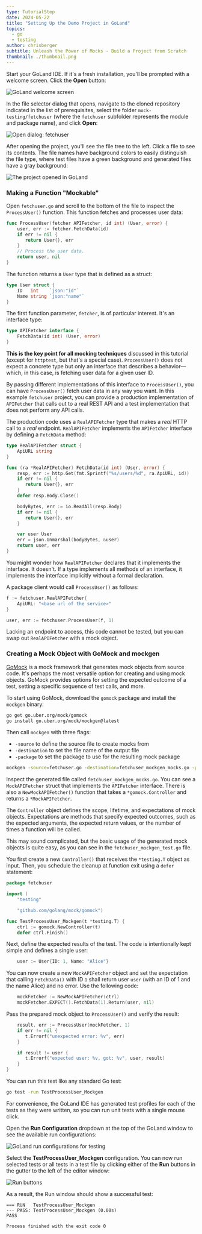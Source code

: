 ```yaml
---
type: TutorialStep
date: 2024-05-22
title: "Setting Up the Demo Project in GoLand"
topics:
  - go
  - testing
author: chrisberger
subtitle: Unleash the Power of Mocks - Build a Project from Scratch
thumbnail: ./thumbnail.png
---
```


Start your GoLand IDE. If it's a fresh installation, you'll be prompted with a welcome screen. Click the **Open** button:

![GoLand welcome screen](https://i.imgur.com/Eu5Lf7e.png)

In the file selector dialog that opens, navigate to the cloned repository indicated in the list of prerequisites, select the folder `mock-testing/fetchuser` (where the `fetchuser` subfolder represents the module and package name), and click **Open**:

![Open dialog: fetchuser](https://i.imgur.com/U1A55gy.png)

After opening the project, you'll see the file tree to the left. Click a file to see its contents. The file names have background colors to easily distinguish the file type, where test files have a green background and generated files have a gray background:

![The project opened in GoLand](https://i.imgur.com/Maf8TYv.png)

### Making a Function "Mockable"

Open `fetchuser.go` and scroll to the bottom of the file to inspect the `ProcessUser()` function. This function fetches and processes user data:

```go
func ProcessUser(fetcher APIFetcher, id int) (User, error) {
    user, err := fetcher.FetchData(id)
    if err != nil {
       return User{}, err
    }
    // Process the user data.
    return user, nil
}
```

The function returns a `User` type that is defined as a struct:

```go
type User struct {
    ID   int    `json:"id"`
    Name string `json:"name"`
}
```

The first function parameter, `fetcher`, is of particular interest. It's an interface type:

```go
type APIFetcher interface {
    FetchData(id int) (User, error)
}
```

**This is the key point for all mocking techniques** discussed in this tutorial (except for `httptest`, but that's a special case). `ProcessUser()` does not expect a concrete type but only an interface that describes a behavior—which, in this case, is fetching user data for a given user ID.

By passing different implementations of this interface to `ProcessUser()`, you can have `ProcessUser()` fetch user data in any way you want. In this example `fetchuser` project, you can provide a production implementation of `APIFetcher` that calls out to a real REST API and a test implementation that does not perform any API calls.

The production code uses a `RealAPIFetcher` type that makes a _real_ HTTP call to a _real_ endpoint. `RealAPIFetcher` implements the `APIFetcher` interface by defining a `FetchData` method:

```go
type RealAPIFetcher struct {
    ApiURL string
}

func (ra *RealAPIFetcher) FetchData(id int) (User, error) {
    resp, err := http.Get(fmt.Sprintf("%s/users/%d", ra.ApiURL, id))
    if err != nil {
       return User{}, err
    }
    defer resp.Body.Close()

    bodyBytes, err := io.ReadAll(resp.Body)
    if err != nil {
       return User{}, err
    }

    var user User
    err = json.Unmarshal(bodyBytes, &user)
    return user, err
}
```

You might wonder how `RealAPIFetcher` declares that it implements the interface. It doesn't. If a type implements all methods of an interface, it implements the interface implicitly without a formal declaration.

A package client would call `ProcessUser()` as follows:

```go
f := fetchuser.RealAPIFetcher{
    ApiURL: "<base url of the service>"
}

user, err := fetchuser.ProcessUser(f, 1)
```

Lacking an endpoint to access, this code cannot be tested, but you can swap out `RealAPIFetcher` with a mock object.

### Creating a Mock Object with GoMock and mockgen

[GoMock](https://github.com/uber-go/mock) is a mock framework that generates mock objects from source code. It's perhaps the most versatile option for creating and using mock objects. GoMock provides options for setting the expected outcome of a test, setting a specific sequence of test calls, and more.

To start using GoMock, download the `gomock` package and install the `mockgen` binary:

```bash
go get go.uber.org/mock/gomock
go install go.uber.org/mock/mockgen@latest
```

Then call `mockgen` with three flags:

- `-source` to define the source file to create mocks from
- `-destination` to set the file name of the output file
- `-package` to set the package to use for the resulting mock package

```bash
mockgen -source=fetchuser.go -destination=fetchuser_mockgen_mocks.go -package=fetchuser
```

Inspect the generated file called `fetchuser_mockgen_mocks.go`. You can see a `MockAPIFetcher` struct that implements the `APIFetcher` interface. There is also a `NewMockAPIFetcher()` function that takes a `*gomock.Controller` and returns a `*MockAPIFetcher`.

The `Controller` object defines the scope, lifetime, and expectations of mock objects. Expectations are methods that specify expected outcomes, such as the expected arguments, the expected return values, or the number of times a function will be called.

This may sound complicated, but the basic usage of the generated mock objects is quite easy, as you can see in the `fetchuser_mockgen_test.go` file.

You first create a new `Controller()` that receives the `*testing.T` object as input. Then, you schedule the cleanup at function exit using a `defer` statement:

```go
package fetchuser

import (
    "testing"

    "github.com/golang/mock/gomock")

func TestProcessUser_Mockgen(t *testing.T) {
    ctrl := gomock.NewController(t)
    defer ctrl.Finish()
```

Next, define the expected results of the test. The code is intentionally kept simple and defines a single user:

```go
    user := User{ID: 1, Name: "Alice"}
```

You can now create a new `MockAPIFetcher` object and set the expectation that calling `FetchData()` with ID `1` shall return user `user` (with an ID of 1 and the name Alice) and no error. Use the following code:

```go
    mockFetcher := NewMockAPIFetcher(ctrl)
    mockFetcher.EXPECT().FetchData(1).Return(user, nil)
```

Pass the prepared mock object to `ProcessUser()` and verify the result:

```go
    result, err := ProcessUser(mockFetcher, 1)
    if err != nil {
       t.Errorf("unexpected error: %v", err)
    }

    if result != user {
       t.Errorf("expected user: %v, got: %v", user, result)
    }
}
```

You can run this test like any standard Go test:

```bash
go test -run TestProcessUser_Mockgen
```

For convenience, the GoLand IDE has generated test profiles for each of the tests as they were written, so you can run unit tests with a single mouse click.

Open the **Run Configuration** dropdown at the top of the GoLand window to see the available run configurations:

![GoLand run configurations for testing](https://i.imgur.com/kYUttU6.png)

Select the **TestProcessUser_Mockgen** configuration. You can now run selected tests or all tests in a test file by clicking either of the **Run** buttons in the gutter to the left of the editor window:

![Run buttons](https://i.imgur.com/kiOlRQi.png)

As a result, the Run window should show a successful test:

```
=== RUN   TestProcessUser_Mockgen
--- PASS: TestProcessUser_Mockgen (0.00s)
PASS

Process finished with the exit code 0
```
